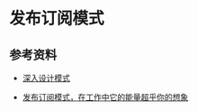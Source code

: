 # 发布订阅模式





## 参考资料

- [深入设计模式](https://refactoringguru.cn/design-patterns/singleton) 

- [发布订阅模式，在工作中它的能量超乎你的想象](https://mp.weixin.qq.com/s?__biz=MzI1ODk2Mjk0Nw==&mid=2247484667&idx=1&sn=2e889204c79ff4a2076fb86190882fa4&chksm=ea016797dd76ee81a873f0e7d8b7d1cc8d11f9e840e1fcd55181ad6b858e661ed7a2b28960f1&mpshare=1&scene=1&srcid=&sharer_sharetime=1569457860757&sharer_shareid=778ad5bf3b27e0078eb105d7277263f6#rd)

  